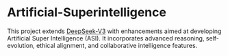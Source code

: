 # Artificial-Superintelligence
This project extends [DeepSeek-V3](https://github.com/deepseek-ai/DeepSeek-V3) with enhancements aimed at developing Artificial Super Intelligence (ASI). It incorporates advanced reasoning, self-evolution, ethical alignment, and collaborative intelligence features.
